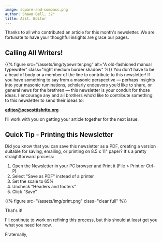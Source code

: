 ```yaml
---
image: square-and-compass.png
author: Shawn Bell, 32°
title: Asst. Editor
---
```


Thanks to all who contributed an article for this month's newsletter. We are fortunate to have your thoughful insights are grace our pages.
## Calling All Writers!
{{% figure src="/assets/img/typewriter.png" alt="A old-fashioned manual typewriter" class="right medium border shadow" %}}
You don’t have to be a head of body or a member of the line to contribute to this newsletter! If you have something to say from a masonic perspective — perhaps insights into your masonic ruminations, scholarly endeavors you’d like to share, or general news for the brethren — this newsletter is your conduit for those ideas. I encourage any and all brothers who’d like to contribute something to this newsletter to send their ideas to:

**[editor@ocscottishrite.org](mailto:editor@ocscottishrite.org)**

I’ll work with you on getting your article together for the next issue.

## Quick Tip - Printing this Newsletter

Did you know that you can save this newsletter as a PDF, creating a version suitable for saving, emailing, or printing on 8.5 x 11" paper? It's a pretty straightforward process:

1. Open the Newsletter in your PC browser and Print it (File > Print or Ctrl-P)
2. Select "Save as PDF" instead of a printer
3. Set the scale to 65%
4. Uncheck "Headers and footers"
5. Click "Save"

{{% figure src="/assets/img/print.png" class="clear full" %}}

That's it!

I'll continute to work on refining this process, but this should at least get you what you need for now.

Fraternally, 